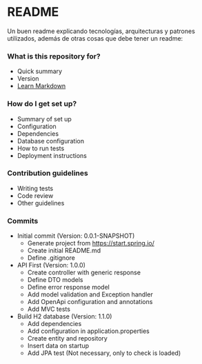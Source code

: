 # README #

Un buen readme explicando tecnologías, arquitecturas y patrones utilizados, además de otras cosas que debe tener un readme:

### What is this repository for? ###

* Quick summary
* Version
* [Learn Markdown](https://bitbucket.org/tutorials/markdowndemo)

### How do I get set up? ###

* Summary of set up
* Configuration
* Dependencies
* Database configuration
* How to run tests
* Deployment instructions

### Contribution guidelines ###

* Writing tests
* Code review
* Other guidelines

### Commits ###

- Initial commit (Version: 0.0.1-SNAPSHOT)
  - Generate project from https://start.spring.io/
  - Create initial README.md
  - Define .gitignore
- API First (Version: 1.0.0)
  - Create controller with generic response
  - Define DTO models
  - Define error response model
  - Add model validation and Exception handler
  - Add OpenApi configuration and annotations
  - Add MVC tests
- Build H2 database (Version: 1.1.0)
  - Add dependencies
  - Add configuration in application.properties
  - Create entity and repository
  - Insert data on startup
  - Add JPA test (Not necessary, only to check is loaded)